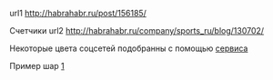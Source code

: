 url1 http://habrahabr.ru/post/156185/

Счетчики
url2 http://habrahabr.ru/company/sports_ru/blog/130702/


Некоторые цвета соцсетей подобранны с помощью [сервиса](http://findguidelin.es)

Пример шар
[1](http://arttechz.com/types-of-programmers/)
